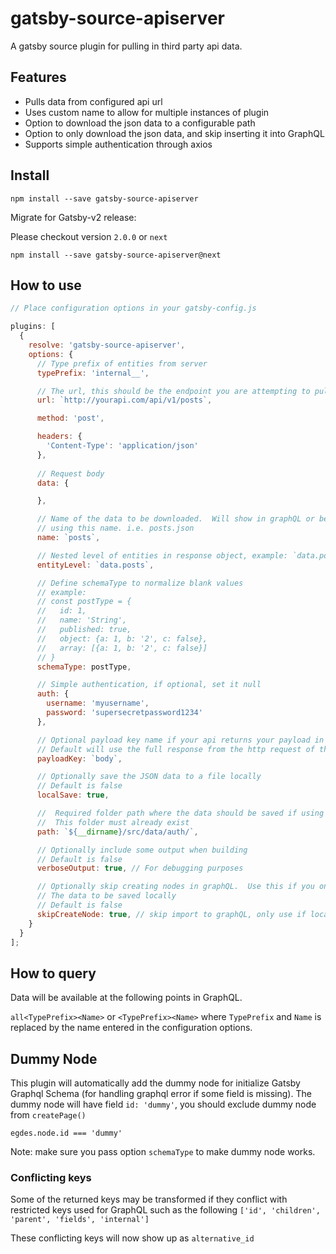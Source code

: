# gatsby-source-apiserver

A gatsby source plugin for pulling in third party api data.

## Features

* Pulls data from configured api url
* Uses custom name to allow for multiple instances of plugin
* Option to download the json data to a configurable path
* Option to only download the json data, and skip inserting it into GraphQL
* Supports simple authentication through axios

## Install

```
npm install --save gatsby-source-apiserver
```

Migrate for Gatsby-v2 release:

Please checkout version `2.0.0` or `next`

```
npm install --save gatsby-source-apiserver@next
```

## How to use

```javascript
// Place configuration options in your gatsby-config.js

plugins: [
  {
    resolve: 'gatsby-source-apiserver',
    options: {
      // Type prefix of entities from server
      typePrefix: 'internal__',

      // The url, this should be the endpoint you are attempting to pull data from
      url: `http://yourapi.com/api/v1/posts`,

      method: 'post',

      headers: {
        'Content-Type': 'application/json'
      },
  
      // Request body
      data: {

      },

      // Name of the data to be downloaded.  Will show in graphQL or be saved to a file
      // using this name. i.e. posts.json
      name: `posts`,

      // Nested level of entities in response object, example: `data.posts`
      entityLevel: `data.posts`,

      // Define schemaType to normalize blank values
      // example:
      // const postType = {
      //   id: 1,
      //   name: 'String',
      //   published: true,
      //   object: {a: 1, b: '2', c: false},
      //   array: [{a: 1, b: '2', c: false}]
      // }
      schemaType: postType,

      // Simple authentication, if optional, set it null
      auth: {
        username: 'myusername',
        password: 'supersecretpassword1234'
      },

      // Optional payload key name if your api returns your payload in a different key
      // Default will use the full response from the http request of the url
      payloadKey: `body`,

      // Optionally save the JSON data to a file locally
      // Default is false
      localSave: true,

      //  Required folder path where the data should be saved if using localSave option
      //  This folder must already exist
      path: `${__dirname}/src/data/auth/`,

      // Optionally include some output when building
      // Default is false
      verboseOutput: true, // For debugging purposes

      // Optionally skip creating nodes in graphQL.  Use this if you only want
      // The data to be saved locally
      // Default is false
      skipCreateNode: true, // skip import to graphQL, only use if localSave is all you want
    }
  }
];

```

## How to query

Data will be available at the following points in GraphQL.

`all<TypePrefix><Name>` or `<TypePrefix><Name>` where `TypePrefix` and `Name` is replaced by the name entered in the
configuration options.

## Dummy Node

This plugin will automatically add the dummy node for initialize Gatsby Graphql Schema (for handling graphql error if some field is missing). The dummy node will have field `id: 'dummy'`, you should exclude dummy node from `createPage()`

```
egdes.node.id === 'dummy'
```

Note: make sure you pass option `schemaType` to make dummy node works.

### Conflicting keys

Some of the returned keys may be transformed if they conflict with restricted keys used for
GraphQL such as the following `['id', 'children', 'parent', 'fields', 'internal']`

These conflicting keys will now show up as `alternative_id`
